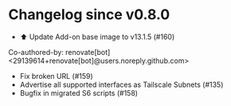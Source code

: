 # Changelog since v0.8.0
- ⬆️ Update Add-on base image to v13.1.5 (#160)

Co-authored-by: renovate[bot] <29139614+renovate[bot]@users.noreply.github.com> 
- Fix broken URL (#159) 
- Advertise all supported interfaces as Tailscale Subnets (#135) 
- Bugfix in migrated S6 scripts (#158) 
